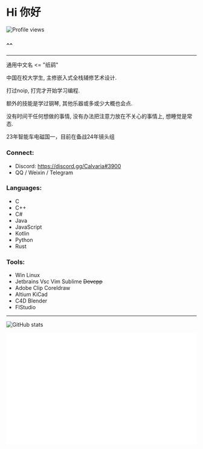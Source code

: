 # Hi 你好

![Profile views](https://komarev.com/ghpvc/?username=calvariaa&label=Profile%20views&color=0e75b6&style=flat)

### `^^`

------

通用中文名 <= "纸鹞"

中国在校大学生, 主修嵌入式全栈辅修艺术设计. 

打过noip, 打完才开始学习编程. 

额外的技能是学过钢琴, 其他乐器或多或少大概也会点. 

没有时间干任何想做的事情, 没有办法把注意力放在不关心的事情上, 想睡觉是常态. 

23年智能车电磁国一，目前在备战24年镜头组

### Connect:
- Discord: <https://discord.gg/Calvaria#3900>
- QQ / Weixin / Telegram

### Languages:
- C
- C++
- C#
- Java
- JavaScript
- Kotlin
- Python
- Rust

### Tools:
- Win Linux
- Jetbrains Vsc Vim Sublime ~~Devcpp~~
- Adobe Clip Coreldraw
- Altium KiCad
- C4D Blender
- FlStudio

------

![GitHub stats](https://github-readme-stats.vercel.app/api?username=calvariaa&show_icons=true&title_color=fff&icon_color=79ff97&text_color=9f9f9f&bg_color=0D1117&count_private=true)

![Languages](https://raw.githubusercontent.com/Calvariaa/github-stats/master/generated/languages.svg#gh-dark-mode-only)
